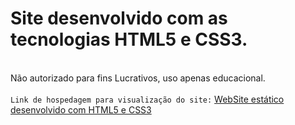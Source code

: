 <h1>Site desenvolvido com as tecnologias HTML5 e CSS3.</h1> <br>
Não autorizado para fins Lucrativos, uso apenas educacional.
<br><br>
<code>Link de hospedagem para visualização do site:</code> <a href="https://site-web-html-css.vercel.app/">WebSite estático desenvolvido com HTML5 e CSS3</a>
